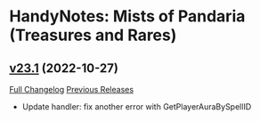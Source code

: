 # HandyNotes: Mists of Pandaria (Treasures and Rares)

## [v23.1](https://github.com/kemayo/wow-handynotes-lostandfound/tree/v23.1) (2022-10-27)
[Full Changelog](https://github.com/kemayo/wow-handynotes-lostandfound/compare/v23...v23.1) [Previous Releases](https://github.com/kemayo/wow-handynotes-lostandfound/releases)

- Update handler: fix another error with GetPlayerAuraBySpellID  
